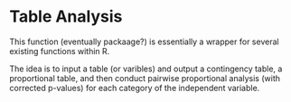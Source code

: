 Table Analysis
=============

This function (eventually packaage?) is essentially a wrapper for several existing functions within R.  

The idea is to input a table (or varibles) and output a contingency table, a proportional table, and then conduct pairwise proportional analysis (with corrected p-values) for each category of the independent variable.
